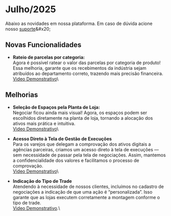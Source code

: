 # Julho/2025

Abaixo as novidades em nossa plataforma. Em caso de dúvida acione nosso [suporte](https://wa.me/5511949197636?text=Ol%C3%A1,%20gostaria%20de%20mais%20informa%C3%A7%C3%B5es.)&#x20;

## Novas Funcionalidades

* **Rateio de parcelas por categoria:**\
  Agora é possível ratear o valor das parcelas por categoria de produto! Essa melhoria, garante que os recebimentos da indústria sejam atribuídos ao departamento correto, trazendo mais precisão financeira.\
  [Video Demonstrativo](https://drive.google.com/file/d/1vVYmp9Cv6CaSejDUgZpx9OeCFgnfKXZ_/view?usp=drive_link)\


## Melhorias

* **Seleção de Espaços pela Planta de Loja:** \
  Negociar ficou ainda mais visual! Agora, os espaços podem ser escolhidos diretamente na planta de loja, tornando a alocação dos ativos mais prática e intuitiva.\
  [Video Demonstrativo](https://drive.google.com/file/d/1K8OwyI1wwCgvNDMSIG522iqes4qnrmyT/view?usp=drive_link)\

* **Acesso Direto à Tela de Gestão de Execuções**\
  Para os varejos que delegam a comprovação dos ativos digitais a agências parceiras, criamos um acesso direto à tela de execuções — sem necessidade de passar pela tela de negociações. Assim, mantemos a confidencialidade dos valores e facilitamos o processo de comprovação.\
  [Video Demonstrativo](https://drive.google.com/file/d/1iSY8ijrUJxcHttq9EM_Rjsbd8GoxD9Q7/view?usp=drive_link)\

* **Indicação do Tipo de Trade**\
  Atendendo à necessidade de nossos clientes, incluímos no cadastro de negociações a indicação de que uma ação é “personalizada”. Isso garante que as lojas executem corretamente a montagem conforme o tipo de trade.\
  [Video Demonstrativo](https://drive.google.com/file/d/1vVYmp9Cv6CaSejDUgZpx9OeCFgnfKXZ_/view?usp=drive_link).\
